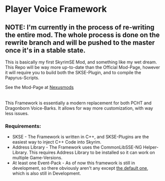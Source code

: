 # Player Voice Framework

## NOTE: I'm currently in the process of re-writing the entire mod. The whole process is done on the rewrite branch and will be pushed to the master once it's in a stable state.

This is basically my first SkyrimSE Mod, and something like my wet dream.
This Repo will be way more up-to-date than the Official Mod-Page, however it will require you to build both the
SKSE-Plugin, and to compile the Papyrus-Scripts.

See the Mod-Page at [Nexusmods](https://www.nexusmods.com/skyrimspecialedition/mods/143616)
<br>
<br>
<br>
This Framework is essentially a modern replacement for both PCHT and Dragonborn Voice-Barks. It allows for way more
customization, with way less issues.

### Requirements:

- SKSE - The Framework is written in C++, and SKSE-Plugins are the easiest way to inject C++ Code into Skyrim.
- Address Library - The Framework uses the CommonLibSSE-NG Helper-Library. This requires Address Library to be installed so it can work on multiple Game-Versions.
- At least one Event-Pack - As of now this framework is still in development, so there obviously aren't any except [the default one](https://github.com/lunatic-gh/PVFDefaultEvents), which is also still in Development.
